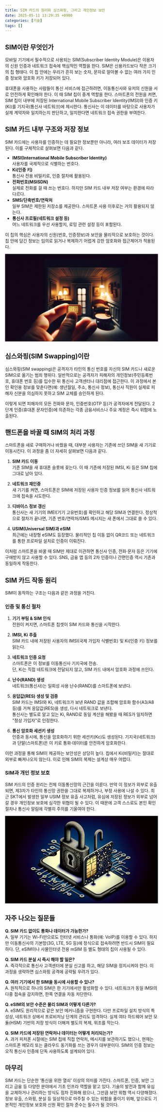 ```yaml
---
title: SIM 카드의 원리와 심스와핑, 그리고 개인정보 보안
date: 2025-05-11 13:29:35 +0900
categories: [기술]
tags: []
---
```


## SIM이란 무엇인가

모바일 기기에서 필수적으로 사용되는 SIM(Subscriber Identity Module)은 이용자의 신원 인증과 네트워크 접속에 핵심적인 역할을 한다. SIM은 신용카드보다 작은 크기의 칩 형태다. 이 칩 안에는 우리가 흔히 보는 숫자, 문자로 알아볼 수 없는 여러 가지 인증 정보와 암호화 키가 저장되어 있다.

휴대폰을 사용하는 사람들이 통신 서비스에 접근하려면, 이동통신사와 유저의 신원을 서로 안전하게 확인해야 한다. 이 때 SIM 칩이 중계 역할을 한다. 스마트폰의 전원을 켜면, SIM 칩이 내부에 저장된 International Mobile Subscriber Identity(IMSI)와 인증 키(Ki)를 기지국(통신사 네트워크)에 제시한다. 통신사는 이 데이터를 바탕으로 사용자가 실제 계약자와 일치하는지 판단하고, 일치한다면 네트워크 접속 권한을 부여한다.

## SIM 카드 내부 구조와 저장 정보

SIM 카드에는 사용자를 인증하는 데 필요한 정보뿐만 아니라, 여러 보조 데이터가 저장된다. 이를 구체적으로 살펴보면 다음과 같다.

- **IMSI(International Mobile Subscriber Identity)**  
  사용자를 국제적으로 식별하는 번호다.  
- **Ki(인증 키)**  
  통신사 전용 비밀키로, 인증 절차에 활용된다.  
- **전화번호(MSISDN)**  
  실제로 전화를 걸 때 쓰는 번호다. 하지만 SIM 카드 내부 저장 여부는 환경에 따라 다르다.  
- **SMS/단축번호/연락처**  
  일부 SIM은 제한된 저장소를 제공한다. 스마트폰 사용 이후로는 거의 활용되지 않는다.  
- **통신사 프로필(네트워크 설정 등)**  
  어느 네트워크를 우선 사용할지, 로밍 관련 설정 등이 포함된다.

이 칩의 핵심은 사용자의 신원(번호, 인증정보)과 보안을 물리적으로 보호하는 것이다. 칩 안에 담긴 정보는 임의로 읽거나 복제하기 어렵게 강한 암호화와 접근제어가 적용된다.

![어두운 방 안에서 손에 들린 작은 SIM 카드](assets/img/2025-05-11-b69dad50-33e3-474a-99d5-6fd63b3c0ec9/1746937835776.png)

## 심스와핑(SIM Swapping)이란

심스와핑(SIM swapping)은 공격자가 타인의 통신 번호를 자신의 SIM 카드나 새로운 SIM으로 옮기는 범죄 행위다. 일반적으로는 공격자가 피해자의 개인정보(주민등록번호, 휴대폰 번호 등)를 입수한 뒤 통신사 고객센터나 대리점에 접근한다. 이 과정에서 본인 확인용 정보를 맞춘다면(예: 생년월일, 주소, 통신사 정보), 통신사 직원이 실제로 피해자 신분을 의심하지 못하고 SIM 교체를 승인하게 된다.

이렇게 되면 피해자의 모든 전화와 문자, 인증번호(OTP 등)가 공격자에게 전달된다. 2단계 인증(휴대폰 문자인증)에 의존하는 각종 금융서비스나 주요 계정은 즉시 위험에 노출된다.

## 핸드폰을 바꿀 때 SIM의 처리 과정

스마트폰을 새로 구매하거나 바꿨을 때, 대부분 사용자는 기존에 쓰던 SIM을 새 기기로 이동시킨다. 이 과정을 좀 더 자세히 살펴보면 다음과 같다.

1. **SIM 카드 이동**  
   기존 SIM을 새 휴대폰 슬롯에 꽂는다. 이 때 기존에 저장된 IMSI, Ki 등은 SIM 칩에 그대로 남아 있다.

2. **네트워크 재인증**  
   새 기기를 켜면, 스마트폰은 SIM에 저장된 사용자 인증 정보를 읽어 통신사 네트워크에 접속을 시도한다.

3. **디바이스 정보 갱신**  
   통신사는 새 기기의 IMEI(기기 고유번호)를 확인하고 해당 SIM과 연결한다. 정상적으로 절차가 끝나면, 기존 번호/연락처/SMS 메시지는 새 폰에서 그대로 쓸 수 있다.

4. **USIM(Universal SIM)과 eSIM**  
   최근에는 내장형 eSIM도 등장했다. 물리적인 칩 이동 없이 QR코드 또는 네트워크를 통한 프로파일 설치로 인증이 이뤄진다.

이처럼 스마트폰을 바꿀 때 SIM만 제대로 이관하면 통신사 인증, 전화·문자 등은 기기에 구애받지 않고 사용할 수 있다. SNS, 금융 앱 등의 2차 인증이나 간편인증 역시 기존과 동일하게 작동한다.

## SIM 카드 작동 원리

SIM이 동작하는 구조는 다음과 같은 과정을 거친다.

### 인증 및 통신 절차

1. **기기 부팅 & SIM 인식**  
   전원이 켜지면, 스마트폰 칩셋이 SIM 카드와 통신을 시작한다.

2. **IMSI, Ki 추출**  
   SIM 카드 내에 저장된 사용자의 IMSI(국제 가입자 식별번호) 및 Ki(인증 키) 정보를 읽는다.

3. **네트워크 인증 요청**  
   스마트폰은 이 정보를 이동통신사 기지국에 전송.  
   단, Ki는 직접 네트워크에 전달되지 않고, SIM 카드 내에서 암호화 과정에 쓰인다.

4. **난수(RAND) 생성**  
   네트워크(통신사)는 일회성 사용 난수(RAND)를 스마트폰에 보낸다.

5. **응답값(RES) 생성 및 검증**  
   SIM 카드는 IMSI와 Ki, 네트워크가 보낸 RAND 값을 조합해 암호화 함수(A3/A8 등)를 거쳐 응답값(RES)을 생성, 다시 네트워크로 보낸다.  
   통신사는 별도로 알고 있는 Ki, RAND로 동일 계산을 해봤을 때 RES가 일치하면 "정상 가입자"로 인정한다.

6. **통신 암호화 세션키 생성**  
   인증과 동시에, 통신을 암호화하기 위한 세션키(Kc)도 생성된다. 기지국(네트워크)과 단말(스마트폰)은 이 키로 통화·데이터를 안전하게 암호화한다.

이런 과정을 통해 SIM이 제공하는 보안성은 상당히 높다. 칩에서 Ki(비밀키)는 절대로 외부로 빠져나오지 않는다. 이로 인해 SIM의 복제는 설계상 매우 어렵다.

### SIM과 개인 정보 보호

SIM 카드의 인증 원리는 전체 이동통신망의 근간을 이룬다. 만약 이 정보가 외부로 유출되면, 제3자가 타인의 통신망 권한을 그대로 복제하거나, 부정 사용에 나설 수 있다. 최근 SKT에서 발생한 일부 USIM 정보 유출 사고처럼, 유심에 저장된 정보가 외부로 넘어갈 경우 개인정보 보호에 심각한 위협이 될 수 있다. 이 때문에 고객 스스로도 본인 확인 절차나 통신사 알림에 각별히 주의를 기울여야 한다.

![커다란 자물쇠가 연결된 SIM 카드와 스마트폰의 상징적인 일러스트](assets/img/2025-05-11-b69dad50-33e3-474a-99d5-6fd63b3c0ec9/1746937855704.png)

## 자주 나오는 질문들

**Q. SIM 카드 없이도 통화나 데이터가 가능한가?**  
A. 일부 기기는 Wi-Fi만으로도 인터넷 서비스나 통화(예: VoIP)를 이용할 수 있다. 하지만 이동통신사의 기본망(3G, LTE, 5G 등)에 정식으로 접속하려면 반드시 SIM이 필요하다. 단, eSIM이나 사물인터넷 전용 mSIM 등 별도 형태의 칩이 사용될 수 있다.

**Q. SIM 카드 분실 시 즉시 해야 할 일은?**  
A. 즉각적으로 통신사 고객센터에 분실 신고를 하고, 해당 SIM을 정지시켜야 한다. 이 과정을 생략하면 심스와핑 공격에 공략될 우려가 있다.

**Q. 여러 기기에서 한 SIM을 동시에 사용할 수 있나?**  
A. 원칙적으로 하나의 SIM은 한 기기에서만 활성화할 수 있다. 네트워크가 동일 IMSI의 다중 접속을 감지하면, 한쪽 연결을 자동 차단한다.

**Q. eSIM의 보안 수준은 물리 SIM과 어떻게 다른가?**  
A. eSIM도 원리적으로 같은 보안 메커니즘을 구현한다. 다만 프로파일 설치 방식의 특성상, 네트워크 상에서 프로비저닝 단계의 관리도 엄격하다. 실제 여타 하드웨어 보안 모듈(HSM) 기반의 저장 방식이 더해져 별도의 복제, 위조를 막는다.

**Q. SIM 카드에 저장된 연락처나 데이터는 어떻게 처리되는가?**  
A. 과거 피처폰 시절에는 SIM 칩에 직접 연락처, 메시지를 보관하기도 했으나, 현재는 스마트폰 메모리 또는 클라우드 동기화를 쓰는 경우가 대부분이다. SIM의 인증 정보는 오직 통신사 인증에 단독 사용하도록 설계되어 있다.

## 마무리

SIM 카드는 단순한 ‘통신을 위한 열쇠’ 이상의 의미를 가진다. 스마트폰, 인증, 보안 그리고 금융 등 다양한 분야에서 기초 인프라 역할을 맡고 있다. 기술의 발전과 함께 유심을 교체하거나 관리하는 방식도 점차 진화해 왔으나, 그만큼 보안 위협 역시 다양해졌다. 정보 유출, 스와핑, 분실 등 일상적으로 마주칠 수 있는 위험을 줄이기 위해, 앞으로도 기본적인 개인정보 보호와 신원 확인 절차 준수는 필수가 될 것이다.
